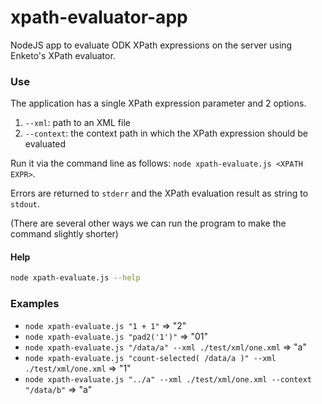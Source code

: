 # xpath-evaluator-app
NodeJS app to evaluate ODK XPath expressions on the server using Enketo's XPath evaluator.

### Use

The application has a single XPath expression parameter and 2 options.

1. `--xml`: path to an XML file 
2. `--context`: the context path in which the XPath expression should be evaluated 

Run it via the command line as follows: `node xpath-evaluate.js <XPATH EXPR>`.

Errors are returned to `stderr` and the XPath evaluation result as string to `stdout`. 

(There are several other ways we can run the program to make the command slightly shorter)

#### Help

```bash
node xpath-evaluate.js --help
```

### Examples 

* `node xpath-evaluate.js "1 + 1"` => "2"
* `node xpath-evaluate.js "pad2('1')"` => "01"
* `node xpath-evaluate.js "/data/a" --xml ./test/xml/one.xml` => "a"
* `node xpath-evaluate.js "count-selected( /data/a )" --xml ./test/xml/one.xml` => "1"
* `node xpath-evaluate.js "../a" --xml ./test/xml/one.xml --context "/data/b"` => "a"

